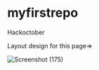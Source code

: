 # myfirstrepo
Hackoctober

Layout design for this page=>


![Screenshot (175)](https://user-images.githubusercontent.com/52912208/135601415-30349425-a0df-4a25-b425-76f65499fe71.png)
